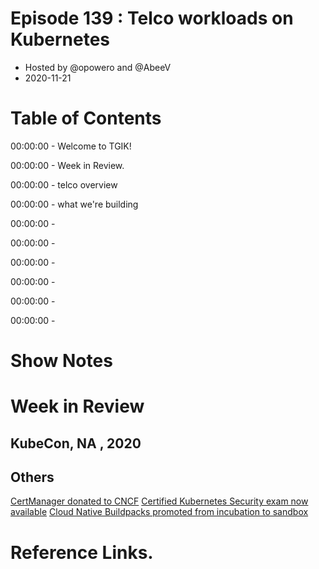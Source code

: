 # Episode 139 : Telco workloads on Kubernetes
* Hosted by @opowero and @AbeeV
* 2020-11-21



# Table of Contents
00:00:00 - Welcome to TGIK! 

00:00:00 - Week in Review. 

00:00:00 - telco overview  

00:00:00 - what we're building 

00:00:00 -   

00:00:00 -   

00:00:00 -   

00:00:00 -   

00:00:00 -   

00:00:00 -   

# Show Notes  

# Week in Review

## KubeCon, NA , 2020


## Others
[CertManager donated to CNCF](https://www.businesswire.com/news/home/20201117005452/en/Jetstack-Donates-cert-manager-to-Cloud-Native-Computing-Foundation)
[Certified Kubernetes Security exam now available](https://www.cncf.io/announcements/2020/11/17/kubernetes-security-specialist-certification-now-available/)
[Cloud Native Buildpacks promoted from incubation to sandbox](https://www.cncf.io/blog/2020/11/18/toc-approves-cloud-native-buildpacks-from-sandbox-to-incubation/)




# Reference Links. 



